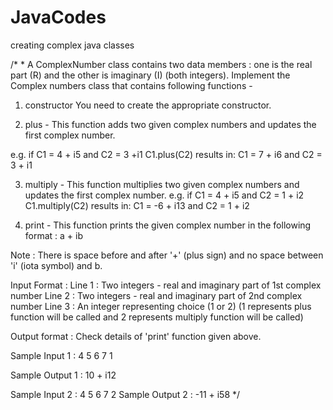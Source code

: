 # JavaCodes
creating complex java classes


/*
 * 
A ComplexNumber class contains two data members : one is the real part (R) and the other is imaginary (I) (both integers).
Implement the Complex numbers class that contains following functions -

1. constructor
You need to create the appropriate constructor.

2. plus -
This function adds two given complex numbers and updates the first complex number.

e.g.
if C1 = 4 + i5 and C2 = 3 +i1
C1.plus(C2) results in: 
C1 = 7 + i6 and C2 = 3 + i1


3. multiply -
This function multiplies two given complex numbers and updates the first complex number.
e.g.
if C1 = 4 + i5 and C2 = 1 + i2
C1.multiply(C2) results in: 
C1 = -6 + i13 and C2 = 1 + i2



4. print -
This function prints the given complex number in the following format :
a + ib


Note : There is space before and after '+' (plus sign) and no space between 'i' (iota symbol) and b.



Input Format :
Line 1 : Two integers - real and imaginary part of 1st complex number
Line 2 : Two integers - real and imaginary part of 2nd complex number
Line 3 : An integer representing choice (1 or 2) (1 represents plus function will be called and 2 represents multiply function will be called)



Output format :
Check details of 'print' function given above.


Sample Input 1 :
4 5
6 7
1


Sample Output 1 :
10 + i12



Sample Input 2 :
4 5
6 7
2
Sample Output 2 :
-11 + i58
 */
